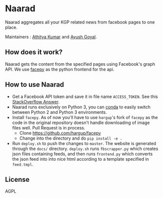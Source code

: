 Naarad
======

Naarad aggregates all your KGP related news from facebook pages to one place.

Maintainers : [Athitya Kumar](https://github.com/athityakumar) and [Ayush Goyal](https://github.com/DefCon-007).


## How does it work?

Naarad gets the content from the specified pages using Facebook's graph API. We
use [facepy](https://github.com/hargup/facepy) as the python frontend for the
api.


## How to use Naarad

* Get a Facebook API token and save it in file name `ACCESS_TOKEN`. See this [StackOverflow Answer](http://stackoverflow.com/a/16054555/1780891).
* Naarad runs exclusively on Python 3, you can [conda](http://conda.pydata.org/miniconda.html) to easily switch between Python 2 and Python 3 environments.
* Install `facepy`. As of now you'll have to use `hargup`'s fork of `facepy` as
    the code in the original repository doesn't handle downloading of image
    files well. Pull Request is in process.
    * Clone https://github.com/hargup/facepy
    * Change into the directory and do `pip install -e .`
* Run `deploy.sh` to push the changes to `master`. The website is generated
    through the `docs/` directory. `deploy.sh` runs
    `fbscrapper.py` which creates json files containing feeds, and then runs
    `frontend.py` which converts the json feed into into nice html according to
    a template specified in `feed.tmpl`.


## License

AGPL
